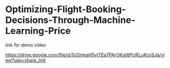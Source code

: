 # Optimizing-Flight-Booking-Decisions-Through-Machine-Learning-Price
link for demo video

https://drive.google.com/file/d/1U2mkaH5vtTEa7PArOKat8PURLuKcvSJa/view?usp=share_link
